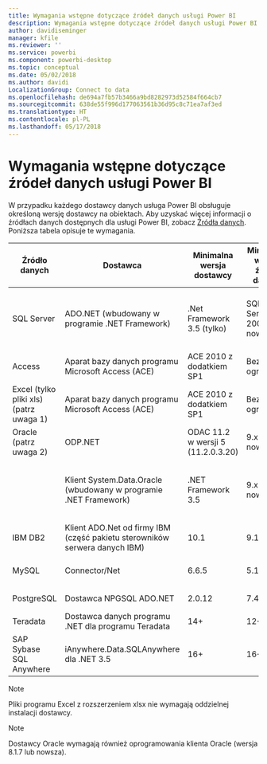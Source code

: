 ```yaml
---
title: Wymagania wstępne dotyczące źródeł danych usługi Power BI
description: Wymagania wstępne dotyczące źródeł danych usługi Power BI
author: davidiseminger
manager: kfile
ms.reviewer: ''
ms.service: powerbi
ms.component: powerbi-desktop
ms.topic: conceptual
ms.date: 05/02/2018
ms.author: davidi
LocalizationGroup: Connect to data
ms.openlocfilehash: de694a7fb57b3466a9bd8282973d52584f664cb7
ms.sourcegitcommit: 638de55f996d177063561b36d95c8c71ea7af3ed
ms.translationtype: HT
ms.contentlocale: pl-PL
ms.lasthandoff: 05/17/2018
---
```

# <a name="power-bi-data-source-prerequisites"></a>Wymagania wstępne dotyczące źródeł danych usługi Power BI
W przypadku każdego dostawcy danych usługa Power BI obsługuje określoną wersję dostawcy na obiektach. Aby uzyskać więcej informacji o źródłach danych dostępnych dla usługi Power BI, zobacz [Źródła danych](desktop-data-sources.md). Poniższa tabela opisuje te wymagania.

| Źródło danych | Dostawca | Minimalna wersja dostawcy | Minimalna wersja źródła danych | Obsługiwane obiekty źródła danych | Link pobierania |
| --- | --- | --- | --- | --- | --- |
| SQL Server |ADO.NET (wbudowany w programie .NET Framework) |.Net Framework 3.5 (tylko) |SQL Server 2005 lob nowszy |Tabele/widoki, funkcje skalarne, funkcje tabelaryczne |Zawarte w programie .NET Framework 3.5 lub nowszym |
| Access |Aparat bazy danych programu Microsoft Access (ACE) |ACE 2010 z dodatkiem SP1 |Bez ograniczeń |Tabele/widoki |[Link pobierania](http://go.microsoft.com/fwlink/?linkid=285987&clcid=0x409) |
| Excel (tylko pliki xls) (patrz uwaga 1) |Aparat bazy danych programu Microsoft Access (ACE) |ACE 2010 z dodatkiem SP1 |Bez ograniczeń |Tabele, arkusze |[Link pobierania](http://go.microsoft.com/fwlink/?linkid=285987&clcid=0x409) |
| Oracle (patrz uwaga 2) |ODP.NET |ODAC 11.2 w wersji 5 (11.2.0.3.20) |9.x lub nowszy |Tabele/widoki |[Link pobierania](http://go.microsoft.com/fwlink/?linkid=272376&clcid=0x409) |
| | Klient System.Data.Oracle (wbudowany w programie .NET Framework) |.NET Framework 3.5 |9.x lub nowszy |Tabele/widoki |Zawarte w programie .NET Framework 3.5 lub nowszym |
| IBM DB2 |Klient ADO.Net od firmy IBM (część pakietu sterowników serwera danych IBM) |10.1 |9.1+ |Tabele/widoki |[Link pobierania](http://go.microsoft.com/fwlink/?linkid=274911&clcid=0x409) |
| MySQL |Connector/Net |6.6.5 |5.1 |Tabele/widoki, funkcje skalarne |[Link pobierania](http://go.microsoft.com/fwlink/?linkid=278885&clcid=0x409) |
| PostgreSQL |Dostawca NPGSQL ADO.NET |2.0.12 |7.4 |Tabele/widoki |[Link pobierania](http://go.microsoft.com/fwlink/?linkid=282716&clcid=0x409) |
| Teradata |Dostawca danych programu .NET dla programu Teradata |14+ |12+ |Tabele/widoki |[Link pobierania](http://go.microsoft.com/fwlink/?linkid=278886&clcid=0x409) |
| SAP Sybase SQL Anywhere |iAnywhere.Data.SQLAnywhere dla .NET 3.5 |16+ |16+ |Tabele/widoki |[Link pobierania](http://go.microsoft.com/fwlink/?linkid=324846) |

>[!NOTE]
>Pliki programu Excel z rozszerzeniem xlsx nie wymagają oddzielnej instalacji dostawcy.

>[!NOTE]
>Dostawcy Oracle wymagają również oprogramowania klienta Oracle (wersja 8.1.7 lub nowsza).
> 
> 

